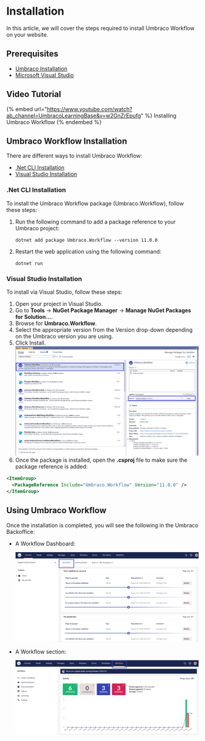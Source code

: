 # Installation

In this article, we will cover the steps required to install Umbraco Workflow on your website.

## Prerequisites

- [Umbraco Installation](../../../Fundamentals/Setup/Install/index.md)
- [Microsoft Visual Studio](https://visualstudio.microsoft.com/)

## Video Tutorial

{% embed url="https://www.youtube.com/watch?ab_channel=UmbracoLearningBase&v=w2GnZrEpufg" %}
Installing Umbraco Workflow
{% endembed %}

## Umbraco Workflow Installation

There are different ways to install Umbraco Workflow:

- [.Net CLI Installation](#net-cli-installation)
- [Visual Studio Installation](#visual-studio-installation)

### .Net CLI Installation

To install the Umbraco Workflow package (Umbraco.Workflow), follow these steps:

1. Run the following command to add a package reference to your Umbraco project:

    ```cli
    dotnet add package Umbraco.Workflow --version 11.0.0
    ```

2. Restart the web application using the following command:

    ```cli
    dotnet run
    ```

### Visual Studio Installation

To install via Visual Studio, follow these steps:

1. Open your project in Visual Studio.
2. Go to **Tools** -> **NuGet Package Manager** -> **Manage NuGet Packages for Solution...**.
3. Browse for **Umbraco.Workflow**.
4. Select the appropriate version from the Version drop-down depending on the Umbraco version you are using.
5. Click Install.
   ![VS Installation](images/VS_Installation.png)
6. Once the package is installed, open the **.csproj** file to make sure the package reference is added:

  ```xml
  <ItemGroup>
    <PackageReference Include="Umbraco.Workflow" Version="11.0.0" />
  </ItemGroup>
  ```

## Using Umbraco Workflow

Once the installation is completed, you will see the following in the Umbraco Backoffice:

- A Workflow Dashboard:

    ![Workflow dashboard](images/Workflow_dashboard.png)

- A Workflow section:

    ![Workflow section](images/Workflow_section.png)
